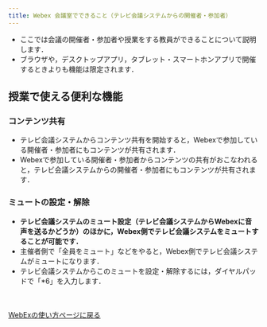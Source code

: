 ```yaml
---
title: Webex 会議室でできること（テレビ会議システムからの開催者・参加者）
---
```


* ここでは会議の開催者・参加者や授業をする教員ができることについて説明します．
* ブラウザや，デスクトップアプリ，タブレット・スマートホンアプリで開催するときよりも機能は限定されます．

## 授業で使える便利な機能

### コンテンツ共有

* テレビ会議システムからコンテンツ共有を開始すると，Webexで参加している開催者・参加者にもコンテンツが共有されます．
* Webexで参加している開催者・参加者からコンテンツの共有がおこなわれると，テレビ会議システムからの開催者・参加者にもコンテンツが共有されます．

### ミュートの設定・解除

* **テレビ会議システムのミュート設定（テレビ会議システムからWebexに音声を送るかどうか）のほかに，Webex側でテレビ会議システムをミュートすることが可能です．**
* 主催者側で「全員をミュート」などをやると，Webex側でテレビ会議システムがミュートになります．
* テレビ会議システムからこのミュートを設定・解除するには，ダイヤルパッドで「*6」を入力します．






<br>
<br>
<a href="index" target="_blank">WebExの使い方ページに戻る</a>



